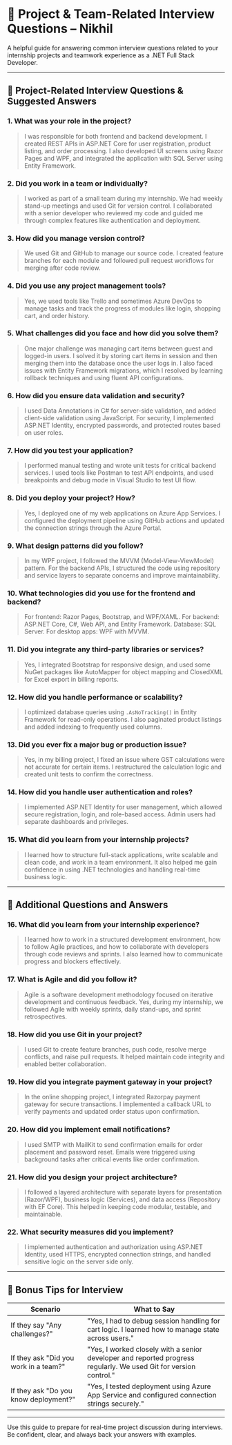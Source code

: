 # 💬 Project & Team-Related Interview Questions – Nikhil

A helpful guide for answering common interview questions related to your internship projects and teamwork experience as a .NET Full Stack Developer.

---

## 🔧 Project-Related Interview Questions & Suggested Answers

### 1. What was your role in the project?

> I was responsible for both frontend and backend development. I created REST APIs in ASP.NET Core for user registration, product listing, and order processing. I also developed UI screens using Razor Pages and WPF, and integrated the application with SQL Server using Entity Framework.

### 2. Did you work in a team or individually?

> I worked as part of a small team during my internship. We had weekly stand-up meetings and used Git for version control. I collaborated with a senior developer who reviewed my code and guided me through complex features like authentication and deployment.

### 3. How did you manage version control?

> We used Git and GitHub to manage our source code. I created feature branches for each module and followed pull request workflows for merging after code review.

### 4. Did you use any project management tools?

> Yes, we used tools like Trello and sometimes Azure DevOps to manage tasks and track the progress of modules like login, shopping cart, and order history.

### 5. What challenges did you face and how did you solve them?

> One major challenge was managing cart items between guest and logged-in users. I solved it by storing cart items in session and then merging them into the database once the user logs in. I also faced issues with Entity Framework migrations, which I resolved by learning rollback techniques and using fluent API configurations.

### 6. How did you ensure data validation and security?

> I used Data Annotations in C# for server-side validation, and added client-side validation using JavaScript. For security, I implemented ASP.NET Identity, encrypted passwords, and protected routes based on user roles.

### 7. How did you test your application?

> I performed manual testing and wrote unit tests for critical backend services. I used tools like Postman to test API endpoints, and used breakpoints and debug mode in Visual Studio to test UI flow.

### 8. Did you deploy your project? How?

> Yes, I deployed one of my web applications on Azure App Services. I configured the deployment pipeline using GitHub actions and updated the connection strings through the Azure Portal.

### 9. What design patterns did you follow?

> In my WPF project, I followed the MVVM (Model-View-ViewModel) pattern. For the backend APIs, I structured the code using repository and service layers to separate concerns and improve maintainability.

### 10. What technologies did you use for the frontend and backend?

> For frontend: Razor Pages, Bootstrap, and WPF/XAML.
> For backend: ASP.NET Core, C#, Web API, and Entity Framework.
> Database: SQL Server.
> For desktop apps: WPF with MVVM.

### 11. Did you integrate any third-party libraries or services?

> Yes, I integrated Bootstrap for responsive design, and used some NuGet packages like AutoMapper for object mapping and ClosedXML for Excel export in billing reports.

### 12. How did you handle performance or scalability?

> I optimized database queries using `.AsNoTracking()` in Entity Framework for read-only operations. I also paginated product listings and added indexing to frequently used columns.

### 13. Did you ever fix a major bug or production issue?

> Yes, in my billing project, I fixed an issue where GST calculations were not accurate for certain items. I restructured the calculation logic and created unit tests to confirm the correctness.

### 14. How did you handle user authentication and roles?

> I implemented ASP.NET Identity for user management, which allowed secure registration, login, and role-based access. Admin users had separate dashboards and privileges.

### 15. What did you learn from your internship projects?

> I learned how to structure full-stack applications, write scalable and clean code, and work in a team environment. It also helped me gain confidence in using .NET technologies and handling real-time business logic.

---

## 🧠 Additional Questions and Answers

### 16. What did you learn from your internship experience?

> I learned how to work in a structured development environment, how to follow Agile practices, and how to collaborate with developers through code reviews and sprints. I also learned how to communicate progress and blockers effectively.

### 17. What is Agile and did you follow it?

> Agile is a software development methodology focused on iterative development and continuous feedback. Yes, during my internship, we followed Agile with weekly sprints, daily stand-ups, and sprint retrospectives.

### 18. How did you use Git in your project?

> I used Git to create feature branches, push code, resolve merge conflicts, and raise pull requests. It helped maintain code integrity and enabled better collaboration.

### 19. How did you integrate payment gateway in your project?

> In the online shopping project, I integrated Razorpay payment gateway for secure transactions. I implemented a callback URL to verify payments and updated order status upon confirmation.

### 20. How did you implement email notifications?

> I used SMTP with MailKit to send confirmation emails for order placement and password reset. Emails were triggered using background tasks after critical events like order confirmation.

### 21. How did you design your project architecture?

> I followed a layered architecture with separate layers for presentation (Razor/WPF), business logic (Services), and data access (Repository with EF Core). This helped in keeping code modular, testable, and maintainable.

### 22. What security measures did you implement?

> I implemented authentication and authorization using ASP.NET Identity, used HTTPS, encrypted connection strings, and handled sensitive logic on the server side only.

---

## 🧠 Bonus Tips for Interview

| Scenario                              | What to Say                                                                                                       |
| ------------------------------------- | ----------------------------------------------------------------------------------------------------------------- |
| If they say "Any challenges?"         | "Yes, I had to debug session handling for cart logic. I learned how to manage state across users."                |
| If they ask "Did you work in a team?" | "Yes, I worked closely with a senior developer and reported progress regularly. We used Git for version control." |
| If they ask "Do you know deployment?" | "Yes, I tested deployment using Azure App Service and configured connection strings securely."                    |

---

Use this guide to prepare for real-time project discussion during interviews. Be confident, clear, and always back your answers with examples.

